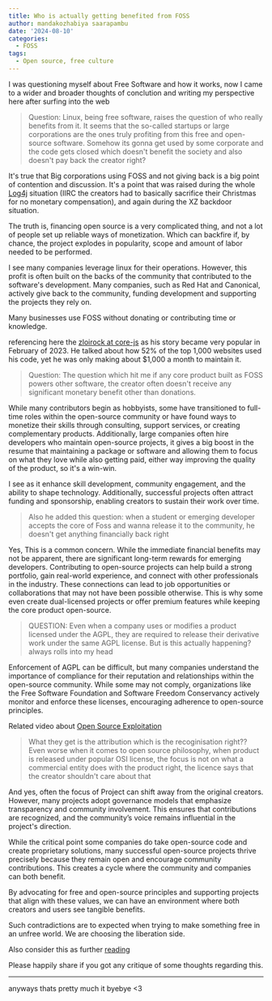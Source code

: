 ```yaml
---
title: Who is actually getting benefited from FOSS
author: mandakozhabiya saarapambu
date: '2024-08-10'
categories:
  - FOSS
tags:
  - Open source, free culture
---
```


I was questioning myself about Free Software and how it works, now I came to a wider and broader thoughts of conclution and writing my perspective here after surfing into the web

> Question: Linux, being free software, raises the question of who really benefits from it. It seems that the so-called startups or large corporations are the ones truly profiting from this free and open-source software. Somehow its gonna get used by some corporate and the code gets closed which doesn't benefit the society and also doesn't pay back the creator right?

It's true that Big corporations using FOSS and not giving back is a big point of contention and discussion. It's a point that was raised during the whole [Log4j](https://theconversation.com/what-is-log4j-a-cybersecurity-expert-explains-the-latest-internet-vulnerability-how-bad-it-is-and-whats-at-stake-173896) situation (IIRC the creators had to basically sacrifice their Christmas for no monetary compensation), and again during the XZ backdoor situation.

The truth is, financing open source is a very complicated thing, and not a lot of people set up reliable ways of monetization. Which can backfire if, by chance, the project explodes in popularity, scope and amount of labor needed to be performed. 

I see many companies leverage linux for their operations. However, this profit is often built on the backs of the community that contributed to the software's development. Many companies, such as Red Hat and Canonical, actively give back to the community, funding development and supporting the projects they rely on.

Many businesses use FOSS without donating or contributing time or knowledge.

referencing here the [zloirock at core-js](https://github.com/zloirock/core-js/blob/master/docs/2023-02-14-so-whats-next.md) as his story became very popular in February of 2023. He talked about how 52% of the top 1,000 websites used his code, yet he was only making about $1,000 a month to maintain it.

> Question: The question which hit me if any core product built as FOSS powers other software, the creator often doesn't receive any significant monetary benefit other than donations.

While many contributors begin as hobbyists, some have transitioned to full-time roles within the open-source community or have found ways to monetize their skills through consulting, support services, or creating complementary products. Additionally, large companies often hire developers who maintain open-source projects, it gives a big boost in the resume that maintaining a package or software and  allowing them to focus on what they love while also getting paid, either way improving the quality of the product, so it's a win-win.  

I see as it enhance skill development, community engagement, and the ability to shape technology. Additionally, successful projects often attract funding and sponsorship, enabling creators to sustain their work over time. 

> Also he added this question: when a student or emerging developer accepts the core of Foss and wanna release it to the community, he doesn't get anything financially back right 

Yes, This is a common concern. While the immediate financial benefits may not be apparent, there are significant long-term rewards for emerging developers. Contributing to open-source projects can help build a strong portfolio, gain real-world experience, and connect with other professionals in the industry. These connections can lead to job opportunities or collaborations that may not have been possible otherwise. This is why some even create dual-licensed projects or offer premium features while keeping the core product open-source. 


<!-- #### Also came across this in Internet

 The Linux Foundation, which is responsible for kernel development/maintenance of core product/development/maintenance, is almost entirely funded by large, for-profit corporations. Almost all of the code contributed for the kernel comes from large, for-profit corporations. Large, for-profit corporations are heavily represented on Linux Foundation governing bodies.

Without significant involvement/contributions from large, for-profit corporations over the course of many years, Linux would still be an academic curiosity.  -->

> QUESTION: Even when a company uses or modifies a product licensed under the AGPL, they are required to release their derivative work under the same AGPL license. But is this actually happening? always rolls into my head

Enforcement of AGPL can be difficult, but many companies understand the importance of compliance for their reputation and relationships within the open-source community. While some may not comply, organizations like the Free Software Foundation and Software Freedom Conservancy actively monitor and enforce these licenses, encouraging adherence to open-source principles.

Related video about [Open Source Exploitation](https://www.youtube.com/watch?v=9YQgNDLFYq8)

> What they get is the attribution which is the recoginisation right?? Even worse when it comes to open source philosophy, when product is released under popular OSI license, the focus is not on what a commercial entity does with the product right, the licence says that the creator shouldn't care about that

And yes, often the focus of Project can shift away from the original creators. However, many projects adopt governance models that emphasize transparency and community involvement. This ensures that contributions are recognized, and the community’s voice remains influential in the project's direction. 

While the critical point some companies do take open-source code and create proprietary solutions, many successful open-source projects thrive precisely because they remain open and encourage community contributions. This creates a cycle where the community and companies can both benefit. 

By advocating for free and open-source principles and supporting projects that align with these values, we can have an environment where both creators and users see tangible benefits.  

Such contradictions are to expected when trying to make something free in an unfree world. We are choosing the liberation side.

Also consider this as further [reading](https://drewdevault.com/2024/07/16/2024-07-16-So-you-want-to-compete-with-FOSS.html)

Please happily share if you got any critique of some thoughts regarding this.

------
anyways thats pretty much it byebye <3
